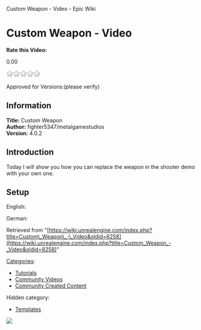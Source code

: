 Custom Weapon - Video - Epic Wiki                    

Custom Weapon - Video
=====================

**Rate this Video:**

0.00

![](/extensions/VoteNY/images/star_off.gif)![](/extensions/VoteNY/images/star_off.gif)![](/extensions/VoteNY/images/star_off.gif)![](/extensions/VoteNY/images/star_off.gif)![](/extensions/VoteNY/images/star_off.gif)

Approved for Versions:(please verify)

Information
-----------

**Title:** Custom Weapon  
**Author:** fighter5347/metalgamestudios  
**Version:** 4.0.2  
  

Introduction
------------

Today I will show you how you can replace the weapon in the shooter demo with your own one.  
  

Setup
-----

English:  
  
German:

Retrieved from "[https://wiki.unrealengine.com/index.php?title=Custom\_Weapon\_-\_Video&oldid=8258](https://wiki.unrealengine.com/index.php?title=Custom_Weapon_-_Video&oldid=8258)"

[Categories](/Special:Categories "Special:Categories"):

*   [Tutorials](/Category:Tutorials "Category:Tutorials")
*   [Community Videos](/Category:Community_Videos "Category:Community Videos")
*   [Community Created Content](/Category:Community_Created_Content "Category:Community Created Content")

Hidden category:

*   [Templates](/Category:Templates "Category:Templates")

  ![](https://tracking.unrealengine.com/track.png)